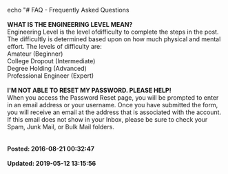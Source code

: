 echo "# FAQ - Frequently Asked Questions<br /><br />**WHAT IS THE ENGINEERING LEVEL MEAN?**<br />Engineering Level is the level ofdifficulty to complete the steps in the post. The difficultly is determined based upon on how much physical and mental effort. The levels of difficulty are:<br />Amateur (Beginner)<br>College Dropout (Intermediate)<br>Degree Holding (Advanced)<br>Professional Engineer (Expert)<br /><br />**I'M NOT ABLE TO RESET MY PASSWORD. PLEASE HELP!**<br />When you access the Password Reset page, you will be prompted to enter in an email address or your username. Once you have submitted the form, you will receive an email at the address that is associated with the account. If this email does not show in your Inbox, please be sure to check your Spam, Junk Mail, or Bulk Mail folders.<br /><br /><br />**Posted: 2016-08-21 00:32:47**<br /><br />**Updated: 2019-05-12 13:15:56**<br /><br />
